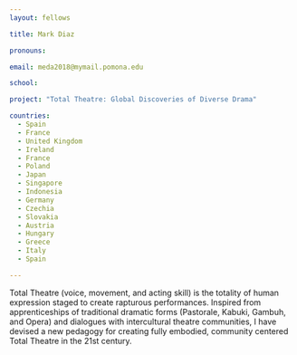 ```yaml
---
layout: fellows

title: Mark Diaz

pronouns: 

email: meda2018@mymail.pomona.edu

school: 

project: "Total Theatre: Global Discoveries of Diverse Drama"

countries:
  - Spain
  - France
  - United Kingdom
  - Ireland
  - France
  - Poland
  - Japan
  - Singapore
  - Indonesia
  - Germany
  - Czechia
  - Slovakia
  - Austria
  - Hungary
  - Greece
  - Italy
  - Spain

---
```


Total Theatre (voice, movement, and acting skill) is the totality of human expression staged to create rapturous performances. Inspired from apprenticeships of traditional dramatic forms (Pastorale, Kabuki, Gambuh, and Opera) and dialogues with intercultural theatre communities, I have devised a new pedagogy for creating fully embodied, community centered Total Theatre in the 21st century.